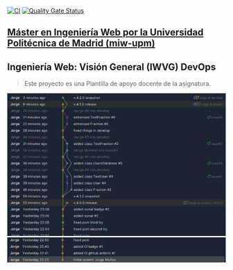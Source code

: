 [![CI](https://github.com/jorgempavon/iwvg-devops-mu-oz-jorge/actions/workflows/ci.yml/badge.svg)](https://github.com/jorgempavon/iwvg-devops-mu-oz-jorge/actions/workflows/ci.yml)
[![Quality Gate Status](https://sonarcloud.io/api/project_badges/measure?project=iwvg-devops-definitivo-jorge_def-jorge&metric=alert_status)](https://sonarcloud.io/summary/new_code?id=iwvg-devops-definitivo-jorge_def-jorge)
## [Máster en Ingeniería Web por la Universidad Politécnica de Madrid (miw-upm)](http://miw.etsisi.upm.es)
## Ingeniería Web: Visión General (IWVG) DevOps
> Este proyecto es una Plantilla de apoyo docente de la asignatura.

![img.png](img.png)
![img_1.png](img_1.png)